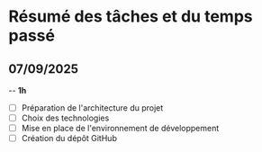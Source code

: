 # Résumé des tâches et du temps passé

## 07/09/2025

-- **1h**
- [ ] Préparation de l'architecture du projet
- [ ] Choix des technologies
- [ ] Mise en place de l'environnement de développement
- [ ] Création du dépôt GitHub
